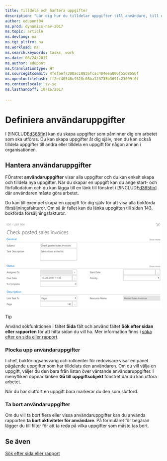 ```yaml
---
title: Tilldela och hantera uppgifter
description: "Lär dig hur du tilldelar uppgifter till användare, till exempel en beräkning i Dynamics NAV"
author: edupont04
ms.prod: dynamics-nav-2017
ms.topic: article
ms.devlang: na
ms.tgt_pltfrm: na
ms.workload: na
ms.search.keywords: tasks, work
ms.date: 08/24/2017
ms.author: edupont
ms.translationtype: HT
ms.sourcegitcommit: 4fefaef7380ac10836fcac404eea006f55d8556f
ms.openlocfilehash: ff2ef40546c9318c08ba123735b3691c23099f0f
ms.contentlocale: sv-se
ms.lasthandoff: 10/16/2017

---
```

# <a name="defining-user-tasks"></a>Definiera användaruppgifter
I [!INCLUDE[d365fin](includes/d365fin_md.md)] kan du skapa uppgifter som påminner dig om arbetet som ska utföras. Du kan skapa uppgifter åt dig själv, men du kan också tilldela uppgifter till andra eller tilldela en uppgift för någon annan i organisationen.  

## <a name="managing-user-tasks"></a>Hantera användaruppgifter
FÖnstret **användaruppgifter** visar alla uppgifter och du kan enkelt skapa och tilldela nya uppgifter. När du skapar en uppgift kan du ange start- och förfallodatum och du kan lägga till en länk till fönstret i [!INCLUDE[d365fin](includes/d365fin_md.md)] där användaren måste göra arbetet.  

Du kan till exempel skapa en uppgift för dig själv för att visa alla bokförda försäljningsfakturor. Om så är fallet kan du länka uppgiften till sidan 143, bokförda försäljningsfakturor.  

![Exempel på en användaruppgift](media/across-user-tasks/sample-user-task.png "exempel på en användaruppgift")

> [!TIP]  
>  Använd sökfunktionen i fältet **Sida** fält och använd fältet **Sök efter sidan eller rapporten** för att hitta sidan du vill ha. Mer information finns i [söka efter en sida eller rapport](ui-search.md).  

### <a name="picking-up-user-tasks"></a>Plocka upp användaruppgifter
I chef, bokföringsansvarig och rollcenter för redovisare visar en panel pågående uppgifter som har tilldelats den användaren. Om du vill välja en uppgift, väljer du den bara från listan över väntande användaruppgifter. I menyfliken öppnar länken **Gå till uppgiftsobjekt** fönstret där du kan utföra arbetet.  

När du har slutfört en uppgift bara markerar du den som slutförd.  

### <a name="deleting-user-tasks"></a>Ta bort användaruppgifter
Om du vill ta bort flera eller vissa användaruppgifter kan du använda rapporten **ta bort aktiviteter för användare**. På formuläret för begäran lägger du till filter för att ta reda på vilka uppgifter som måste tas bort.  

## <a name="see-also"></a>Se även
[Sök efter sida eller rapport](ui-search.md)  

